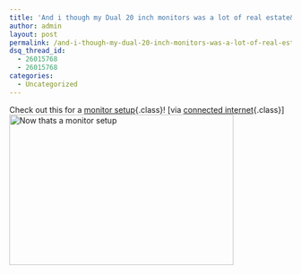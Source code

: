 ```yaml
---
title: 'And i though my Dual 20 inch monitors was a lot of real estate&#8230;'
author: admin
layout: post
permalink: /and-i-though-my-dual-20-inch-monitors-was-a-lot-of-real-estate/
dsq_thread_id:
  - 26015768
  - 26015768
categories:
  - Uncategorized
---
```

Check out this for a [monitor setup][1]{.class}! [via [connected internet][2]{.class}]  
<img src="http://tiernanotoole.smugmug.com/photos/141532578-S.jpg" title="Now thats a monitor setup" style="width:400px;height:269px;" alt="Now thats a monitor setup" height="269" width="400" />

 [1]: http://www.cinemassivedisplays.com/MasterPlex_30D.php
 [2]: http://www.connectedinternet.co.uk/2007/04/06/cinemassive-masterplex-30d-probably-the-best-monitor-in-the-world/